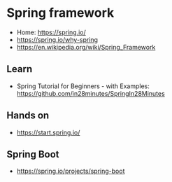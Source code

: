 # Spring framework

* Home: https://spring.io/
* https://spring.io/why-spring
* https://en.wikipedia.org/wiki/Spring_Framework

## Learn
* Spring Tutorial for Beginners - with Examples: https://github.com/in28minutes/SpringIn28Minutes

## Hands on
* https://start.spring.io/

## Spring Boot
* https://spring.io/projects/spring-boot
